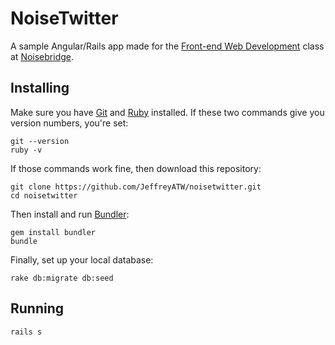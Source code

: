 # NoiseTwitter

A sample Angular/Rails app made for the [Front-end Web Development](https://www.noisebridge.net/wiki/Front-end_Web_Development) class at [Noisebridge](https://www.noisebridge.net/).

## Installing

Make sure you have [Git](http://git-scm.com/) and [Ruby](https://www.ruby-lang.org/en/) installed. If these two commands give you version numbers, you're set:

    git --version
    ruby -v

If those commands work fine, then download this repository:

    git clone https://github.com/JeffreyATW/noisetwitter.git
    cd noisetwitter

Then install and run [Bundler](http://bundler.io/):

    gem install bundler
    bundle

Finally, set up your local database:

    rake db:migrate db:seed

## Running

    rails s